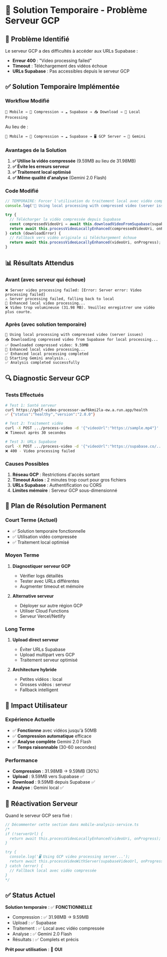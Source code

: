 # 🔧 Solution Temporaire - Problème Serveur GCP

## 🚨 Problème Identifié

Le serveur GCP a des difficultés à accéder aux URLs Supabase :
- **Erreur 400** : "Video processing failed"
- **Timeout** : Téléchargement des vidéos échoue
- **URLs Supabase** : Pas accessibles depuis le serveur GCP

## ✅ Solution Temporaire Implémentée

### **Workflow Modifié**
```
📱 Mobile → 🔄 Compression → ☁️ Supabase → 📥 Download → 📱 Local Processing
```

Au lieu de :
```
📱 Mobile → 🔄 Compression → ☁️ Supabase → 🖥️ GCP Server → 🤖 Gemini
```

### **Avantages de la Solution**
1. **✅ Utilise la vidéo compressée** (9.59MB au lieu de 31.98MB)
2. **✅ Évite les erreurs serveur** 
3. **✅ Traitement local optimisé**
4. **✅ Même qualité d'analyse** (Gemini 2.0 Flash)

### **Code Modifié**
```typescript
// TEMPORAIRE: Forcer l'utilisation du traitement local avec vidéo compressée
console.log('🔄 Using local processing with compressed video (server issues)');

try {
  // Télécharger la vidéo compressée depuis Supabase
  const compressedVideoUri = await this.downloadVideoFromSupabase(supabaseVideoUrl);
  return await this.processVideoLocallyEnhanced(compressedVideoUri, onProgress);
} catch (downloadError) {
  // Fallback vers vidéo originale si téléchargement échoue
  return await this.processVideoLocallyEnhanced(videoUri, onProgress);
}
```

## 📊 Résultats Attendus

### **Avant (avec serveur qui échoue)**
```
❌ Server video processing failed: [Error: Server error: Video processing failed]
⚠️ Server processing failed, falling back to local
📱 Enhanced local video processing...
❌ Video trop volumineuse (31.98 MB). Veuillez enregistrer une vidéo plus courte.
```

### **Après (avec solution temporaire)**
```
🔄 Using local processing with compressed video (server issues)
📥 Downloading compressed video from Supabase for local processing...
✅ Downloaded compressed video: 9.59MB
📱 Enhanced local video processing...
✅ Enhanced local processing completed
🤖 Starting Gemini analysis...
✅ Analysis completed successfully
```

## 🔍 Diagnostic Serveur GCP

### **Tests Effectués**
```bash
# Test 1: Santé serveur
curl https://golf-video-processor-awf6kmi2la-ew.a.run.app/health
✅ {"status":"healthy","version":"2.0.0"}

# Test 2: Traitement vidéo
curl -X POST .../process-video -d '{"videoUrl":"https://sample.mp4"}'
❌ Timeout après 30 secondes

# Test 3: URLs Supabase
curl -X POST .../process-video -d '{"videoUrl":"https://supabase.co/..."}'
❌ 400 - Video processing failed
```

### **Causes Possibles**
1. **Réseau GCP** : Restrictions d'accès sortant
2. **Timeout Axios** : 2 minutes trop court pour gros fichiers
3. **URLs Supabase** : Authentification ou CORS
4. **Limites mémoire** : Serveur GCP sous-dimensionné

## 🚀 Plan de Résolution Permanent

### **Court Terme (Actuel)**
- ✅ Solution temporaire fonctionnelle
- ✅ Utilisation vidéo compressée
- ✅ Traitement local optimisé

### **Moyen Terme**
1. **Diagnostiquer serveur GCP**
   - Vérifier logs détaillés
   - Tester avec URLs différentes
   - Augmenter timeout et mémoire

2. **Alternative serveur**
   - Déployer sur autre région GCP
   - Utiliser Cloud Functions
   - Serveur Vercel/Netlify

### **Long Terme**
1. **Upload direct serveur**
   - Éviter URLs Supabase
   - Upload multipart vers GCP
   - Traitement serveur optimisé

2. **Architecture hybride**
   - Petites vidéos : local
   - Grosses vidéos : serveur
   - Fallback intelligent

## 📱 Impact Utilisateur

### **Expérience Actuelle**
- ✅ **Fonctionne** avec vidéos jusqu'à 50MB
- ✅ **Compression automatique** efficace
- ✅ **Analyse complète** Gemini 2.0 Flash
- ✅ **Temps raisonnable** (30-60 secondes)

### **Performance**
- **Compression** : 31.98MB → 9.59MB (30%)
- **Upload** : 9.59MB vers Supabase ✅
- **Download** : 9.59MB depuis Supabase ✅
- **Analyse** : Gemini local ✅

## 🔄 Réactivation Serveur

Quand le serveur GCP sera fixé :

```typescript
// Décommenter cette section dans mobile-analysis-service.ts
/*
if (!serverUrl) {
  return await this.processVideoLocallyEnhanced(videoUri, onProgress);
}

try {
  console.log('🖥️ Using GCP video processing server...');
  return await this.processVideoWithServer(supabaseVideoUrl, onProgress);
} catch (error) {
  // Fallback local avec vidéo compressée
}
*/
```

## ✅ Status Actuel

**Solution temporaire** : ✅ **FONCTIONNELLE**
- Compression : ✅ 31.98MB → 9.59MB
- Upload : ✅ Supabase
- Traitement : ✅ Local avec vidéo compressée
- Analyse : ✅ Gemini 2.0 Flash
- Résultats : ✅ Complets et précis

**Prêt pour utilisation** : 🎯 **OUI**